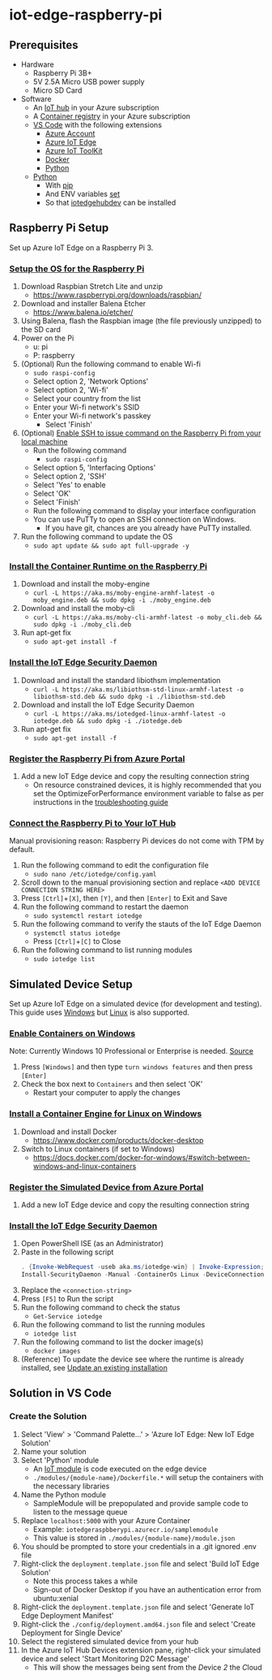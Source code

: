 # iot-edge-raspberry-pi

## Prerequisites
- Hardware
   - Raspberry Pi 3B+
   - 5V 2.5A Micro USB power supply
   - Micro SD Card
- Software
   - An [IoT hub](https://docs.microsoft.com/en-us/azure/iot-hub/iot-hub-create-through-portal) in your Azure subscription
   - A [Container registry](https://docs.microsoft.com/en-us/azure/container-registry/container-registry-get-started-portal) in your Azure subscription
   - [VS Code](https://code.visualstudio.com/) with the following extensions
      - [Azure Account](https://marketplace.visualstudio.com/items?itemName=ms-vscode.azure-account)
      - [Azure IoT Edge](https://marketplace.visualstudio.com/items?itemName=vsciot-vscode.azure-iot-edge)
      - [Azure IoT ToolKit](https://marketplace.visualstudio.com/items?itemName=vsciot-vscode.azure-iot-toolkit)
      - [Docker](https://marketplace.visualstudio.com/items?itemName=PeterJausovec.vscode-docker)
      - [Python](https://marketplace.visualstudio.com/items?itemName=ms-python.python)
    - [Python](https://www.python.org/downloads/)
      - With [pip](https://pip.pypa.io/en/stable/installing/)
      - And ENV variables [set](https://www.tutorialspoint.com/python/python_environment.htm)
      - So that [iotedgehubdev](https://github.com/Azure/iotedgehubdev#installing) can be installed 

## Raspberry Pi Setup
Set up Azure IoT Edge on a Raspberry Pi 3.

### [Setup the OS for the Raspberry Pi](https://blog.jongallant.com/2017/11/raspberrypi-setup/)
1. Download Raspbian Stretch Lite and unzip
    - https://www.raspberrypi.org/downloads/raspbian/
1. Download and installer Balena Etcher
    - https://www.balena.io/etcher/
1. Using Balena, flash the Raspbian image (the file previously unzipped) to the SD card
1. Power on the Pi
    - u: pi
    - P: raspberry
1. (Optional) Run the following command to enable Wi-fi
    - `sudo raspi-config`
    - Select option 2, 'Network Options'
    - Select option 2, 'Wi-fi'
    - Select your country from the list
    - Enter your Wi-fi network's SSID
    - Enter your Wi-fi network's passkey
	  - Select 'Finish'
1. (Optional) [Enable SSH to issue command on the Raspberry Pi from your local machine](https://www.raspberrypi.org/documentation/remote-access/ssh/)
    - Run the following command
        - `sudo raspi-config`
   - Select option 5, 'Interfacing Options'
   - Select option 2, 'SSH'
   - Select 'Yes' to enable
   - Select 'OK'
   - Select 'Finish'
   - Run the following command to display your interface configuration
   - You can use PuTTy to open an SSH connection on Windows.
       - If you have git, chances are you already have PuTTy installed.
1. Run the following command to update the OS
   - `sudo apt update && sudo apt full-upgrade -y`

### [Install the Container Runtime on the Raspberry Pi](https://docs.microsoft.com/en-us/azure/iot-edge/how-to-install-iot-edge-linux-arm#install-the-container-runtime)
1. Download and install the moby-engine
   - `curl -L https://aka.ms/moby-engine-armhf-latest -o moby_engine.deb && sudo dpkg -i ./moby_engine.deb`
1. Download and install the moby-cli
   - `curl -L https://aka.ms/moby-cli-armhf-latest -o moby_cli.deb && sudo dpkg -i ./moby_cli.deb`
1. Run apt-get fix
   - `sudo apt-get install -f`

### [Install the IoT Edge Security Daemon](https://docs.microsoft.com/en-us/azure/iot-edge/how-to-install-iot-edge-linux-arm#install-the-iot-edge-security-daemon)
1. Download and install the standard libiothsm implementation
   - `curl -L https://aka.ms/libiothsm-std-linux-armhf-latest -o libiothsm-std.deb && sudo dpkg -i ./libiothsm-std.deb`
1. Download and install the IoT Edge Security Daemon
   - `curl -L https://aka.ms/iotedged-linux-armhf-latest -o iotedge.deb && sudo dpkg -i ./iotedge.deb`
1. Run apt-get fix
   - `sudo apt-get install -f`

### [Register the Raspberry Pi from Azure Portal](https://docs.microsoft.com/en-us/azure/iot-edge/how-to-register-device-portal)
1. Add a new IoT Edge device and copy the resulting connection string
   - On resource constrained devices, it is highly recommended that you set the OptimizeForPerformance environment variable to false as per instructions in the [troubleshooting guide](https://docs.microsoft.com/en-us/azure/iot-edge/troubleshoot#stability-issues-on-resource-constrained-devices)
   
### [Connect the Raspberry Pi to Your IoT Hub](https://docs.microsoft.com/en-us/azure/iot-edge/how-to-install-iot-edge-linux-arm#option-1-manual-provisioning)
Manual provisioning reason: Raspberry Pi devices do not come with TPM by default.
1. Run the following command to edit the configuration file
   - `sudo nano /etc/iotedge/config.yaml`
1. Scroll down to the manual provisioning section and replace `<ADD DEVICE CONNECTION STRING HERE>`
1. Press `[Ctrl]`+`[X]`, then `[Y]`, and then `[Enter]` to Exit and Save
1. Run the following command to restart the daemon
   - `sudo systemctl restart iotedge`
1. Run the following command to verify the stauts of the IoT Edge Daemon
   - `systemctl status iotedge`
   - Press `[Ctrl]`+`[C]` to Close
1. Run the following command to list running modules
   - `sudo iotedge list`

## Simulated Device Setup
Set up Azure IoT Edge on a simulated device (for development and testing). This guide uses [Windows](https://docs.microsoft.com/en-us/azure/iot-edge/how-to-install-iot-edge-windows-with-linux) but [Linux](https://docs.microsoft.com/en-us/azure/iot-edge/how-to-install-iot-edge-linux) is also supported.

### [Enable Containers on Windows](https://docs.microsoft.com/en-us/azure/iot-edge/how-to-install-iot-edge-linux)
Note: Currently Windows 10 Professional or Enterprise is needed. [Source](https://docs.microsoft.com/en-us/virtualization/windowscontainers/quick-start/quick-start-windows-10#prerequisites)
1. Press `[Windows]` and then type `turn windows features` and then press `[Enter]`
1. Check the box next to `Containers` and then select 'OK'
   - Restart your computer to apply the changes

### [Install a Container Engine for Linux on Windows](https://docs.microsoft.com/en-us/azure/iot-edge/how-to-install-iot-edge-windows#docker-for-linux-containers)
1. Download and install Docker
   - https://www.docker.com/products/docker-desktop
1. Switch to Linux containers (if set to Windows)
   - https://docs.docker.com/docker-for-windows/#switch-between-windows-and-linux-containers

### [Register the Simulated Device from Azure Portal](https://docs.microsoft.com/en-us/azure/iot-edge/how-to-register-device-portal)
1. Add a new IoT Edge device and copy the resulting connection string

### [Install the IoT Edge Security Daemon](https://docs.microsoft.com/en-us/azure/iot-edge/how-to-install-iot-edge-windows#option-1-install-and-manually-provision)
1. Open PowerShell ISE (as an Administrator)
1. Paste in the following script
   ```powershell
   . {Invoke-WebRequest -useb aka.ms/iotedge-win} | Invoke-Expression; `
   Install-SecurityDaemon -Manual -ContainerOs Linux -DeviceConnectionString '<connection-string>'
   ```
1. Replace the `<connection-string>`
1. Press `[F5]` to Run the script
1. Run the following command to check the status
   - `Get-Service iotedge`
1. Run the following command to list the running modules
   - `iotedge list`
1. Run the following command to list the docker image(s)
   - `docker images`
1. (Reference) To update the device see where the runtime is already installed, see [Update an existing installation](https://docs.microsoft.com/en-us/azure/iot-edge/how-to-install-iot-edge-windows#update-an-existing-installation)

## Solution in VS Code

### Create the Solution
1. Select 'View' > 'Command Palette...' > 'Azure IoT Edge: New IoT Edge Solution'
1. Name your solution
1. Select 'Python' module
   - An [IoT module](https://docs.microsoft.com/en-us/azure/marketplace/iot-edge-module) is code executed on the edge device
   - `./modules/{module-name}/Dockerfile.*` will setup the containers with the necessary libraries
1. Name the Python module
   - SampleModule will be prepopulated and provide sample code to listen to the message queue
1. Replace `localhost:5000` with your Azure Container
   - Example: `iotedgeraspbberypi.azurecr.io/samplemodule`
   - This value is stored in `./modules/{module-name}/module.json`
1. You should be prompted to store your credentials in a .git ignored .env file
1. Right-click the `deployment.template.json` file and select 'Build IoT Edge Solution'
   - Note this process takes a while
   - Sign-out of Docker Desktop if you have an authentication error from ubuntu:xenial
1. Right-click the `deployment.template.json` file and select 'Generate IoT Edge Deployment Manifest'
1. Right-click the `./config/deployment.amd64.json` file and select 'Create Deployment for Single Device'
1. Select the registered simulated device from your hub
1. In the Azure IoT Hub Devices extension pane, right-click your simulated device and select 'Start Monitoring D2C Message'
   - This will show the messages being sent from the *D*evice *2* the *C*loud
